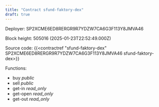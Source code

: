 ```yaml
---
title: "Contract sfund-faktory-dex"
draft: true
---
```

Deployer: SP2XCME6ED8RERGR9R7YDZW7CA6G3F113Y8JMVA46


 



Block height: 505016 (2025-01-23T22:52:49.000Z)

Source code: {{<contractref "sfund-faktory-dex" SP2XCME6ED8RERGR9R7YDZW7CA6G3F113Y8JMVA46 sfund-faktory-dex>}}

Functions:

* buy _public_
* sell _public_
* get-in _read_only_
* get-open _read_only_
* get-out _read_only_
